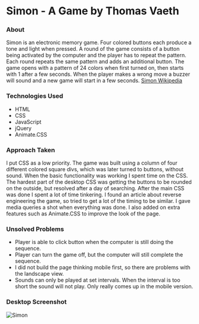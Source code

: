 # Simon - A Game by Thomas Vaeth
### About
Simon is an electronic memory game. Four colored buttons each produce a tone and light when pressed. A round of the game consists of a button being activated by the computer and the player has to repeat the pattern. Each round repeats the same pattern and adds an additional button. The game opens with a pattern of 24 colors when first turned on, then starts with 1 after a few seconds. When the player makes a wrong move a buzzer will sound and a new game will start in a few seconds.
[Simon Wikipedia](https://en.wikipedia.org/wiki/Simon_(game))

### Technologies Used
* HTML
* CSS
* JavaScript
* jQuery
* Animate.CSS

### Approach Taken
I put CSS as a low priority. The game was built using a column of four different colored square divs, which was later turned to buttons, without sound. When the basic functionality was working I spent time on the CSS. The hardest part of the desktop CSS was getting the buttons to be rounded on the outside, but resolved after a day of searching. After the main CSS was done I spent a lot of time tinkering. I found an article about reverse engineering the game, so tried to get a lot of the timing to be similar. I gave media queries a shot when everything was done. I also added on extra features such as Animate.CSS to improve the look of the page.

### Unsolved Problems
* Player is able to click button when the computer is still doing the sequence.
* Player can turn the game off, but the computer will still complete the sequence.
* I did not build the page thinking mobile first, so there are problems with the landscape view.
* Sounds can only be played at set intervals. When the interval is too short the sound will not play. Only really comes up in the mobile version.

### Desktop Screenshot
![Simon](https://github.com/thomasvaeth/ga-simon/blob/master/images/screenshot.png "Simon screenshot")